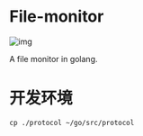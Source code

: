 # File-monitor
![img](https://api.travis-ci.com/zyazhb/File-monitor.svg?token=7AHugMyyp2gSqz2binDJ&branch=master&status=unknown)  

A file monitor in golang.

# 开发环境
`cp ./protocol ~/go/src/protocol`